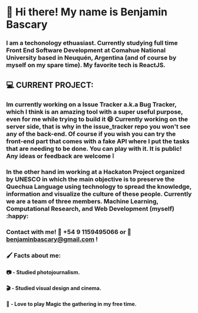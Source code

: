 # :rocket: Hi there! My name is Benjamin Bascary

### I am a techonology ethuasiast. Currently studying full time Front End Software Development at Comahue National University based in Neuquén, Argentina (and of course by myself on my spare time). My favorite tech is ReactJS.

## 💻 CURRENT PROJECT: ##

### Im currently working on a Issue Tracker a.k.a Bug Tracker, which I think is an amazing tool with a super useful purpose, even for me while trying to build it :smile: Currently working on the server side, that is why in the issue_tracker repo you won't see any of the back-end. Of course if you wish you can try the front-end part that comes with a fake API where I put the tasks that are needing to be done. You can play with it. It is public! Any ideas or feedback are welcome ❕

### In the other hand im working at a Hackaton Project organized by UNESCO in which the main objective is to preserve the Quechua Language using technology to spread the knowledge, information and visualize the culture of these people. Currently we are a team of three members. Machine Learning, Computational Research, and Web Development (myself) :happy:

### Contact with me! :calling: +54 9 1159495066 or :e-mail: benjaminbascary@gmail.com !

###  :paintbrush:  Facts about me:
#### :camera: -  Studied photojournalism.
#### :clapper: - Studied visual design and cinema.
#### :star_struck: - Love to play Magic the gathering in my free time.
